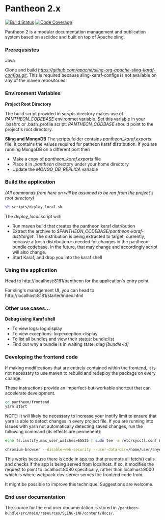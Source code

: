 # Pantheon 2.x

[![Build Status](https://travis-ci.org/redhataccess/pantheon.png)](https://travis-ci.org/redhataccess/pantheon)
[![Code Coverage](https://codecov.io/gh/redhataccess/pantheon/branch/master/graph/badge.svg)](https://codecov.io/github/redhataccess/pantheon?branch=master)

Pantheon 2 is a modular documentation management and publication system based on asciidoc
and built on top of Apache sling.

### Prerequsistes
Java

Clone and build _https://github.com/apache/sling-org-apache-sling-karaf-configs.git_. This is required because sling-karaf-configs is not available on any of the maven repositories.
### Environment Variables
**Project Root Directory**

The build script provided in _scripts_ directory makes use of _PANTHEON_CODEBASE_ environmet variable. Set this variable in your .bashrc or .bash_profile script. _PANTHEON_CODBASE_ should point to the project's root directory.

**Sling and MongoDB**
The scripts folder contains _pantheon_karaf.exports_ file. It contains the values required for patheon karaf distribution. If you are running MongoDB on a different port then
- Make a copy of _pantheon_karaf.exports_ file 
- Place it in _.pantheon_ directory under your home directory
- Update the _MONGO_DB_REPLICA_ variable

### Build the application
_(All commands from here on will be assumed to be ran from the project's root directory)_

```sh
sh scripts/deploy_local.sh
```
The _deploy_local_ script will:
- Run maven build that creates the pantheon karaf distribution
- Extract the archive to _$PANTHEON_CODEBASE/pantheon-karaf-dist/target_. The distribution is being extracted to target, currently, because a fresh distribution is needed for changes in the pantheon-bundle codebase. In the future, that may change and accordingly script will also change.
- Start Karaf, and drop you into the karaf shell
### Using the application

Head to http://localhost:8181/pantheon for the application's entry point.

For sling's management UI, you can head to http://localhost:8181/starter/index.html

### Other use cases...


**Debug using Karaf shell**
- To view logs: log:display
- To view exceptions: log:exception-display
- To list all bundles and view their status: bundle:list
- Find out why a bundle is in waiting state: diag _[bundle-id]_

### Developing the frontend code

If making modifications that are entirely contained within the frontend, it is not necessary to use maven to rebuild and redeploy the package on every change.

These instructions provide an imperfect-but-workable shortcut that can accelerate development.

```sh
cd pantheon/frontend
yarn start
```

NOTE: It will likely be necessary to increase your inotify limit to ensure that yarn is able to detect changes in every project file.
If you are running into issues with yarn not automatically detecting saved changes, run the following command (its effects are permenent):
```sh
echo fs.inotify.max_user_watches=65535 | sudo tee -a /etc/sysctl.conf && sudo sysctl -p
```

```sh
chromium-browser --disable-web-security --user-data-dir=/home/user/anywhere/chromeDev/ &
```

This works because there is code in app.tsx that preempts all fetch() calls and checks if the app is being served from localhost. If so, it modifies the request to point to localhost:8080 specifically, rather than localhost:9000 which is where webpack-dev-server serves the frontend code from.

It might be possible to improve this technique. Suggestions are welcome.

### End user documentation

The source for the end user documentation is stored in `/pantheon-bundle/src/main/resources/SLING-INF/content/docs/`.
